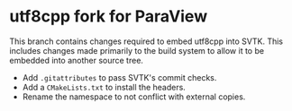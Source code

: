 # utf8cpp fork for ParaView

This branch contains changes required to embed utf8cpp into SVTK. This includes
changes made primarily to the build system to allow it to be embedded into
another source tree.

  * Add `.gitattributes` to pass SVTK's commit checks.
  * Add a `CMakeLists.txt` to install the headers.
  * Rename the namespace to not conflict with external copies.

